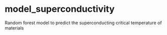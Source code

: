 # model_superconductivity
 Random forest model to predict the superconducting critical temperature of materials
